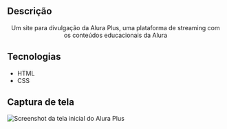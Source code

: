 ## Descrição
<p align="center">Um site para divulgação da Alura Plus, uma plataforma de streaming com os conteúdos educacionais da Alura</p>

## Tecnologias
* HTML
* CSS

## Captura de tela
![Screenshot da tela inicial do Alura Plus](https://imgur.com/nKUf7MK.png)
